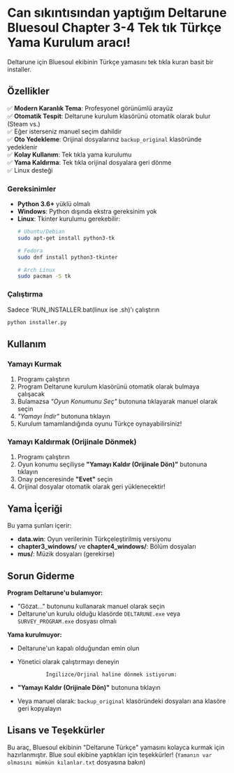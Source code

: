 # Can sıkıntısından yaptığım Deltarune Bluesoul Chapter 3-4 Tek tık Türkçe Yama Kurulum aracı!

Deltarune için Bluesoul ekibinin Türkçe yamasını tek tıkla kuran basit bir installer.

## Özellikler

✅ **Modern Karanlık Tema**: Profesyonel görünümlü arayüz  
✅ **Otomatik Tespit**: Deltarune kurulum klasörünü otomatik olarak bulur (Steam vs.)  
✅ Eğer isterseniz manuel seçim dahildir  
✅ **Oto Yedekleme**: Orijinal dosyalarınız `backup_original` klasöründe yedeklenir  
✅ **Kolay Kullanım**: Tek tıkla yama kurulumu  
✅ **Yama Kaldırma**: Tek tıkla orijinal dosyalara geri dönme  
✅ Linux desteği

### Gereksinimler

- **Python 3.6+** yüklü olmalı
- **Windows**: Python dışında ekstra gereksinim yok
- **Linux**: Tkinter kurulumu gerekebilir:
  ```bash
  # Ubuntu/Debian
  sudo apt-get install python3-tk
  
  # Fedora
  sudo dnf install python3-tkinter
  
  # Arch Linux
  sudo pacman -S tk
  ```

### Çalıştırma
Sadece 'RUN_INSTALLER.bat(linux ise .sh)'ı çalıştırın

```bash
python installer.py
```

## Kullanım

### Yamayı Kurmak
1. Programı çalıştırın
2. Program Deltarune kurulum klasörünü otomatik olarak bulmaya çalışacak
3. Bulamazsa *"Oyun Konumunu Seç"* butonuna tıklayarak manuel olarak seçin
4. *"Yamayı İndir"* butonuna tıklayın
5. Kurulum tamamlandığında oyunu Türkçe oynayabilirsiniz!

### Yamayı Kaldırmak (Orijinale Dönmek)
1. Programı çalıştırın
2. Oyun konumu seçiliyse **"Yamayı Kaldır (Orijinale Dön)"** butonuna tıklayın
3. Onay penceresinde **"Evet"** seçin
4. Orijinal dosyalar otomatik olarak geri yüklenecektir!

## Yama İçeriği

Bu yama şunları içerir:
- **data.win**: Oyun verilerinin Türkçeleştirilmiş versiyonu
- **chapter3_windows/** ve **chapter4_windows/**: Bölüm dosyaları
- **mus/**: Müzik dosyaları (gerekirse)

## Sorun Giderme

**Program Deltarune'u bulamıyor:**
- "Gözat..." butonunu kullanarak manuel olarak seçin
- Deltarune'un kurulu olduğu klasörde `DELTARUNE.exe` veya `SURVEY_PROGRAM.exe` dosyası olmalı

**Yama kurulmuyor:**
- Deltarune'un kapalı olduğundan emin olun
- Yönetici olarak çalıştırmayı deneyin

               İngilizce/Orjinal haline dönmek istiyorum:

- **"Yamayı Kaldır (Orijinale Dön)"** butonuna tıklayın
- Veya manuel olarak: `backup_original` klasöründeki dosyaları ana klasöre geri kopyalayın

## Lisans ve Teşekkürler

Bu araç, Bluesoul ekibinin "Deltarune Türkçe" yamasını kolayca kurmak için hazırlanmıştır.
Blue soul ekibine yaptıkları için teşekkürler! (`Yamanın var olmasını mümkün kılanlar.txt` dosyasına bakın)
